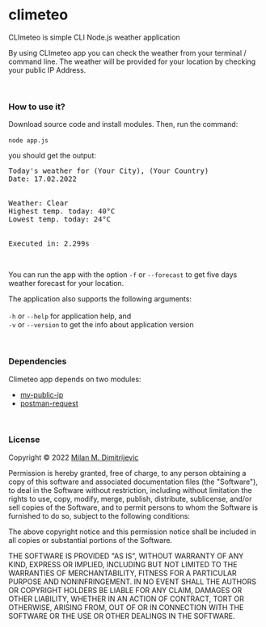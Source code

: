 # climeteo
CLImeteo is simple CLI Node.js weather application

By using CLImeteo app you can check the weather from your terminal / command line. The weather will be provided for your location by checking your public IP Address.

<br />

### How to use it?

Download source code and install modules. Then, run the command: <br /><br />
`
node app.js
`
<br />

you should get the output: <br />

<pre>
Today's weather for (Your City), (Your Country)
Date: 17.02.2022 
<br />
Weather: Clear
Highest temp. today: 40°C 
Lowest temp. today: 24°C 
<br />
Executed in: 2.299s 
</pre>

<br />

You can run the app with the option `-f` or `--forecast` to get five days weather forecast for your location.

The application also supports the following arguments: <br /><br />
`-h` or `--help` for application help, and <br />
`-v` or `--version` to get the info about application version <br />

<br />

### Dependencies

Climeteo app depends on two modules:
  - [my-public-ip](https://www.npmjs.com/package/my-public-ip)
  - [postman-request](https://www.npmjs.com/package/postman-request)

<br />

### License

Copyright © 2022  [Milan M. Dimitrijevic](https://github.com/mixxxon/)

Permission is hereby granted, free of charge, to any person obtaining a copy of this software and associated documentation files (the "Software"), to deal in the Software without restriction, including without limitation the rights to use, copy, modify, merge, publish, distribute, sublicense, and/or sell copies of the Software, and to permit persons to whom the Software is furnished to do so, subject to the following conditions:

The above copyright notice and this permission notice shall be included in all copies or substantial portions of the Software.

THE SOFTWARE IS PROVIDED "AS IS", WITHOUT WARRANTY OF ANY KIND, EXPRESS OR IMPLIED, INCLUDING BUT NOT LIMITED TO THE WARRANTIES OF MERCHANTABILITY, FITNESS FOR A PARTICULAR PURPOSE AND NONINFRINGEMENT. IN NO EVENT SHALL THE AUTHORS OR COPYRIGHT HOLDERS BE LIABLE FOR ANY CLAIM, DAMAGES OR OTHER LIABILITY, WHETHER IN AN ACTION OF CONTRACT, TORT OR OTHERWISE, ARISING FROM, OUT OF OR IN CONNECTION WITH THE SOFTWARE OR THE USE OR OTHER DEALINGS IN THE SOFTWARE.
  
